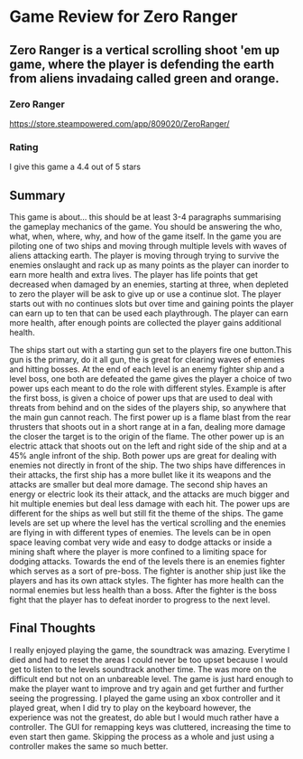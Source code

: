 # Game Review for Zero Ranger

## Zero Ranger is a vertical scrolling shoot 'em up game, where the player is defending the earth from aliens invadaing called green and orange.

### Zero Ranger
https://store.steampowered.com/app/809020/ZeroRanger/

### Rating
I give this game a 4.4 out of 5 stars
## Summary
This game is about... this should be at least 3-4 paragraphs summarising the gameplay mechanics of the game. You should be answering the who, what, when, where, why, and how of the game itself.
  In the game you are piloting one of two ships and moving through multiple levels with waves of aliens attacking earth. The player is moving through trying to survive the enemies onslaught and rack up as many points as the player can inorder to earn more health and extra lives. The player has life points that get decreased when damaged by an enemies, starting at three, when depleted to zero the player will be ask to give up or use a continue slot. The player starts out with no continues slots but over time and gaining points the player can earn up to ten that can be used each playthrough. The player can earn more health, after enough points are collected the player gains additional health.
  
  The ships start out with a starting gun set to the players fire one button.This gun is the primary, do it all gun, the is great for clearing waves of enemies and hitting bosses. At the end of each level is an enemy fighter ship and a level boss, one both are defeated the game gives the player a choice of two power ups each meant to do the role with different styles. Example is after the first boss, is given a choice of power ups that are used to deal with threats from behind and on the sides of the players ship, so anywhere that the main gun cannot reach. The first power up is a flame blast from the rear thrusters that shoots out in a short range at in a fan, dealing more damage the closer the target is to the origin of the flame. The other power up is an electric attack that shoots out on the left and right side of the ship and at a 45% angle infront of the ship. Both power ups are great for dealing with enemies not directly in front of the ship. The two ships have differences in their attacks, the first ship has a more bullet like it its weapons and the attacks are smaller but deal more damage. The second ship haves an energy or electric look its their attack, and the attacks are much bigger and hit multiple enemies but deal less damage with each hit. The power ups are different for the ships as well but still fit the theme of the ships.
  The game levels are set up where the level has the vertical scrolling and the enemies are flying in with different types of enemies. The levels can be in open space leaving combat very wide and easy to dodge attacks or inside a mining shaft where the player is more confined to a limiting space for dodging attacks. Towards the end of the levels there is an enemies fighter which serves as a sort of pre-boss. The fighter is another ship just like the players and has its own attack styles. The fighter has more health can the normal enemies but less health than a boss. After the fighter is the boss fight that the player has to defeat inorder to progress to the next level.

## Final Thoughts
I really enjoyed playing the game, the soundtrack was amazing. Everytime I died and had to reset the areas I could never be too upset because I would get to listen to the levels soundtrack another time. The was more on the difficult end but not on an unbareable level. The game is just hard enough to make the player want to improve and try again and get further and further seeing the progressing. I played the game using an xbox controller and it played great, when I did try to play on the keyboard however, the experience was not the greatest, do able but I would much rather have a controller. The GUI for remapping keys was cluttered, increasing the time to even start then game. Skipping the process as a whole and just using a controller makes the same so much better. 

